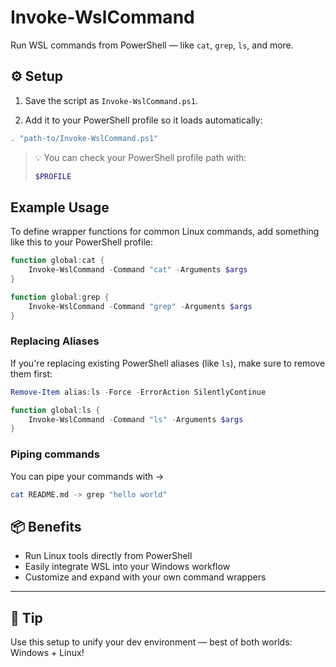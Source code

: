 # Invoke-WslCommand

Run WSL commands from PowerShell — like `cat`, `grep`, `ls`, and more.

## ⚙️ Setup

1. Save the script as `Invoke-WslCommand.ps1`.

2. Add it to your PowerShell profile so it loads automatically:

```powershell
. "path-to/Invoke-WslCommand.ps1"
```

> 💡 You can check your PowerShell profile path with:
>
> ```powershell
> $PROFILE
> ```

## Example Usage

To define wrapper functions for common Linux commands, add something like this to your PowerShell profile:

```powershell
function global:cat {
    Invoke-WslCommand -Command "cat" -Arguments $args
}

function global:grep {
    Invoke-WslCommand -Command "grep" -Arguments $args
}
```

### Replacing Aliases

If you're replacing existing PowerShell aliases (like `ls`), make sure to remove them first:

```powershell
Remove-Item alias:ls -Force -ErrorAction SilentlyContinue

function global:ls {
    Invoke-WslCommand -Command "ls" -Arguments $args
}
```

### Piping commands

You can pipe your commands with ->
```bash
cat README.md -> grep "hello world"
```

## 📦 Benefits

- Run Linux tools directly from PowerShell
- Easily integrate WSL into your Windows workflow
- Customize and expand with your own command wrappers

---

## 🧠 Tip

Use this setup to unify your dev environment — best of both worlds: Windows + Linux!
